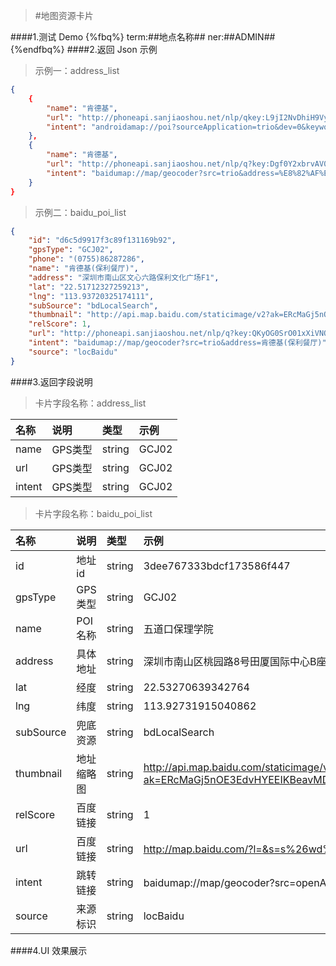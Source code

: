 >#地图资源卡片


####1.测试 Demo
{%fbq%}
term:##地点名称##
ner:##ADMIN##
{%endfbq%}
####2.返回 Json 示例
>示例一：address_list

```json
{
    {
        "name": "肯德基",
        "url": "http://phoneapi.sanjiaoshou.net/nlp/qkey:L9jI2NvDhiH9VyzMs3BTSDg_x5ueFGYOXELOAckkUQkZ1ib0p03XqZK00dzxrvi8tP1vm5c06DryDUF-HUC2cVkwI2-kYRlywQ2arcmDZ0g12woSxB9_JYEZlw5Da_czDHBdHG9VsRs=",
        "intent": "androidamap://poi?sourceApplication=trio&dev=0&keywords=%E8%82%AF%E5%BE%B7%E5%9F%BA"
    },
    {
        "name": "肯德基",
        "url": "http://phoneapi.sanjiaoshou.net/nlp/q?key:Dgf0Y2xbrvAV0PjsGUg82a_KC9JVt_YYVcyAPzo_O1nu0w2BigEm-1DYgrh116PDButxCMIqwqRtqEE2y4t5XFTg_IMO2DvfEr1-tkuUAX16kMwdFsEWELeFpwUF-CP1MBO1h_TcA3coFXsCF7S68LEgunV8tV3mQgGn3mX7GJI=",
        "intent": "baidumap://map/geocoder?src=trio&address=%E8%82%AF%E5%BE%B7%E5%9F%BA"
    }
}
```

>示例二：baidu_poi_list

```json
{
    "id": "d6c5d9917f3c89f131169b92",
    "gpsType": "GCJ02",
    "phone": "(0755)86287286",
    "name": "肯德基(保利餐厅)",
    "address": "深圳市南山区文心六路保利文化广场F1",
    "lat": "22.51712327259213",
    "lng": "113.93720325174111",
    "subSource": "bdLocalSearch",
    "thumbnail": "http://api.map.baidu.com/staticimage/v2?ak=ERcMaGj5nOE3EdvHYEEIKBeavMDpEkex&mcode=666666&width=480&height=360&zoom=18&center=113.943755,22.522782&markers=113.943755,22.522782",
    "relScore": 1,
    "url": "http://phoneapi.sanjiaoshou.net/nlp/q?key:QKyOG0SrO01xXiVNO2x80LCED-FjiEE8n0ICBZHZzE-fDjNgTdXweeByT99Itmq-Ic-PmHQJtX30jR6mbd4H-_unwoeHH8RRPtrEv_XVkGVbzF3Ut1shf9XRFwnNykeF8TwzKnS_XnlEmC_XBj1sTi7DWuw3NhrMpRcdi3dPI0_VSn-EAv2_mHTSZm0rpwERDplUiTMKP4oAvS9FecZKaTAWyvCgUjmbNe7rNRGB4f4pQQ5BGaFD5NJop7UFDzMMbUtvDCp4gouLmKPm-UNr2g==",
    "intent": "baidumap://map/geocoder?src=trio&address=肯德基(保利餐厅)",
    "source": "locBaidu"
}
```


####3.返回字段说明

>卡片字段名称：address_list

|名称|说明|类型|示例|
|:---|:---|:---|:---|
|name|GPS类型|string|GCJ02|
|url|GPS类型|string|GCJ02|
|intent|GPS类型|string|GCJ02|




>卡片字段名称：baidu_poi_list

|名称|说明|类型|示例|
|:---|:---|:---|:---|
|id|地址id|string|3dee767333bdcf173586f447|
|gpsType|GPS类型|string|GCJ02|
|name|POI名称|string|五道口保理学院|
|address|具体地址|string|深圳市南山区桃园路8号田厦国际中心B座1918室|
|lat|经度|string|22.53270639342764|
|lng|纬度|string|113.92731915040862|
|subSource|兜底资源|string|bdLocalSearch|
|thumbnail|地址缩略图|string|http://api.map.baidu.com/staticimage/v2?ak=ERcMaGj5nOE3EdvHYEEIKBeavMDpEkex&mcode=666666&width=480&height=360&zoom=18&center=113.933853,22.538433&markers=113.933853,22.538433|
|relScore|百度链接|string|1|
|url|百度链接|string|http://map.baidu.com/?l=&s=s%26wd%3D五道口保理学院|
|intent|跳转链接|string|baidumap://map/geocoder?src=openApiDemo&address=五道口保理学院|
|source|来源标识|string|locBaidu|


####4.UI 效果展示


